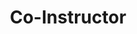 ---
title: Co-Instructor
order: 1
courses:
  - code: CMSC 828T
    title: Vision, Planning and Control in Aerial Robotics
    terms: Fall 2017
    img: /assets/img/cmsc828t.JPG
    description: This is a comprehensive course on aerial robotics, with a focus on quadcopters and their related hardware and software implementations. The course will cover both the theoretical and practical aspects of quadcopters, with special focus on perception, planning and control algorithms involved in the same.
    page: //cmsc828t.cs.umd.edu
---